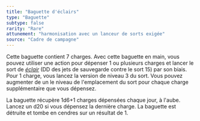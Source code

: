 ```yaml
---
title: "Baguette d'éclairs"
type: "Baguette"
subtype: false
rarity: "Rare"
attunement: "harmonisation avec un lanceur de sorts exigée"
source: "Cadre de campagne"
---
```

Cette baguette contient 7 charges. Avec cette baguette en main, vous pouvez utiliser une action pour dépenser 1 ou plusieurs charges et lancer le sort de [_éclair_](/grimoire/eclair) (DD des jets de sauvegarde contre le sort 15) par son biais. Pour 1 charge, vous lancez la version de niveau 3 du sort. Vous pouvez augmenter de un le niveau de l'emplacement du sort pour chaque charge supplémentaire que vous dépensez.

La baguette récupère 1d6+1 charges dépensées chaque jour, à l'aube. Lancez un d20 si vous dépensez la dernière charge. La baguette est détruite et tombe en cendres sur un résultat de 1.
